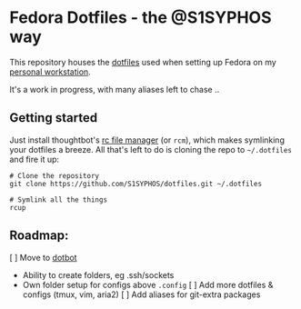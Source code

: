 # Fedora Dotfiles - the @S1SYPHOS way

This repository houses the [dotfiles](https://dotfiles.github.io) used when setting up Fedora on my [personal workstation](https://github.com/S1SYPHOS/workstation).

It's a work in progress, with many aliases left to chase ..


## Getting started

Just install thoughtbot's [rc file manager](https://github.com/thoughtbot/rcm) (or `rcm`), which makes symlinking your dotfiles a breeze. All that's left to do is cloning the repo to `~/.dotfiles` and fire it up:

```shell
# Clone the repository
git clone https://github.com/S1SYPHOS/dotfiles.git ~/.dotfiles

# Symlink all the things
rcup
```

## Roadmap:
[ ] Move to [dotbot](https://git.io/dotbot)
  - Ability to create folders, eg .ssh/sockets
  - Own folder setup for configs above `.config`
[ ] Add more dotfiles & configs (tmux, vim, aria2)
[ ] Add aliases for git-extra packages
